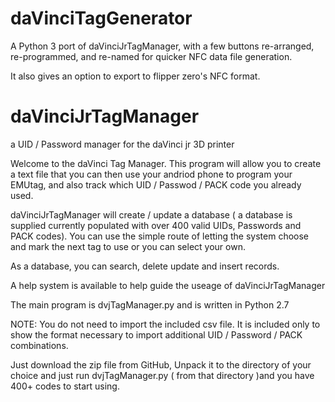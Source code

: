 # daVinciTagGenerator
A Python 3 port of daVinciJrTagManager, with a few buttons re-arranged, re-programmed, and re-named for quicker NFC data file generation.

It also gives an option to export to flipper zero's NFC format.



# daVinciJrTagManager
a UID / Password manager for the daVinci jr 3D printer

Welcome to the daVinci Tag Manager.  This program will allow you
to create a text file that you can then use your andriod phone to program your
EMUtag, and also track which UID / Passwod / PACK code you already used.

daVinciJrTagManager will create / update a database ( a database is supplied currently
populated with over 400 valid UIDs, Passwords and PACK codes).  You can use the simple
route of letting the system choose and mark the next tag to use or you can select your own.

As a database, you can search, delete update and insert records.

A help system is available to help guide the useage of daVinciJrTagManager

The main program is dvjTagManager.py and is written in Python 2.7

NOTE:  You do not need to import the included csv file.  It is included only to show the format
necessary to import additional UID / Password / PACK combinations.

Just download the zip file from GitHub, Unpack it to the directory of your choice and
just run dvjTagManager.py ( from that directory )and you have 400+ codes to start using.
